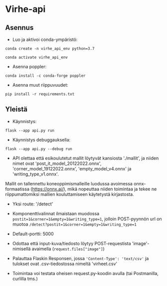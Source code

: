 # Virhe-api

## Asennus

- Luo ja aktivoi conda-ympäristö:

`conda create -n virhe_api_env python=3.7`

`conda activate virhe_api_env`

- Asenna poppler:

`conda install -c conda-forge poppler`

- Asenna muut riippuvuudet:

`pip install -r requirements.txt`

## Yleistä

- Käynnistys: 

`flask --app api.py run`

- Käynnistys debuggauksella: 

`flask --app api.py --debug run`

- API olettaa että esikoulutetut mallit löytyvät kansiosta './mallit', ja niiden nimet ovat
'post_it_model_20122022.onnx', 'corner_model_19122022.onnx', 'empty_model_v4.onnx' ja 'writing_type_v1.onnx'.

Mallit on tallennettu koneoppimismalleille luodussa avoimessa onnx-formaatissa (https://onnx.ai/), mikä nopeuttaa niiden toimintaa ja tekee ne riippumattomiksi mallien kouluttamiseen käytetystä kirjastosta.

- Yksi route: '/detect'

- Komponenttivalinnat ilmaistaan muodossa `postit=1&corner=1&empty=1&writing_type=1`, jolloin
POST-pyynnön url on muotoa `/detect?postit=1&corner=1&empty=1&writing_type=1`

- Default-portti: 5000

- Odottaa että input-kuva/tiedosto löytyy POST-requestista 'image'-nimisellä avaimella (`request.files["image"]`)

- Palauttaa Flaskin Responsen, jossa `'Content-Type': 'text/csv'` ja tulokset ovat .csv-tiedostossa nimeltä 'virheet.csv'

- Toimintaa voi testata oheisen request.py-koodin avulla (tai Postmanilla, curlilla tms.)
